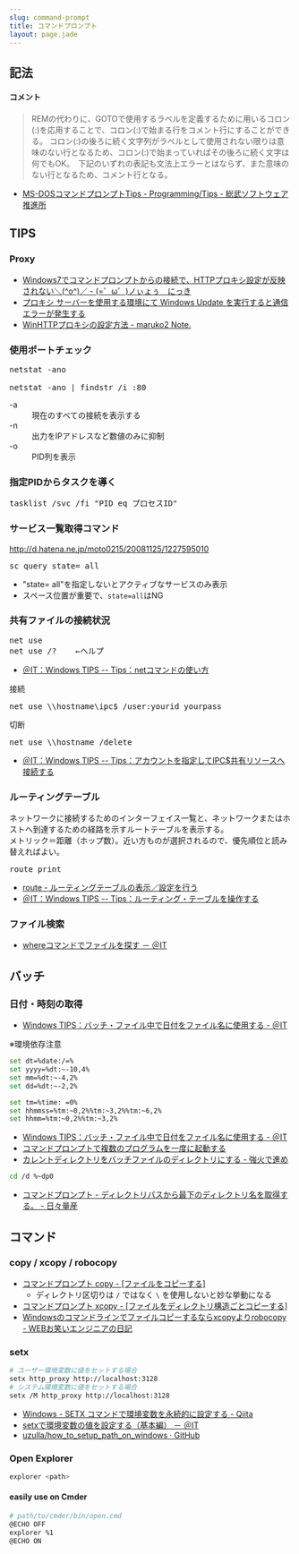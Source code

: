 ```yaml
---
slug: command-prompt
title: コマンドプロンプト
layout: page.jade
---
```


## 記法

#### コメント
> REMの代わりに、GOTOで使用するラベルを定義するために用いるコロン(:)を応用することで、コロン(:)で始まる行をコメント行にすることができる。
> コロン(:)の後ろに続く文字列がラベルとして使用されない限りは意味のない行となるため、コロン(:)で始まっていればその後ろに続く文字は何でもOK。　下記のいずれの表記も文法上エラーとはならず、また意味のない行となるため、コメント行となる。
- [MS-DOSコマンドプロンプトTips - Programming/Tips - 総武ソフトウェア推進所](http://smdn.jp/programming/tips/msdos_cmd_tips/)


## TIPS

### Proxy

- [Windows7でコマンドプロンプトからの接続で、HTTPプロキシ設定が反映されない＼(^o^)／ - (=゜ω゜)ノぃょぅ　にっき](http://d.hatena.ne.jp/nyanplus/20120622/1340343289)
- [プロキシ サーバーを使用する環境にて Windows Update を実行すると通信エラーが発生する](https://support.microsoft.com/ja-jp/kb/2894304)
- [WinHTTPプロキシの設定方法 - maruko2 Note.](http://www.maruko2.com/mw/WinHTTP%E3%83%97%E3%83%AD%E3%82%AD%E3%82%B7%E3%81%AE%E8%A8%AD%E5%AE%9A%E6%96%B9%E6%B3%95)

### 使用ポートチェック

<pre>
netstat -ano

netstat -ano | findstr /i :80
</pre>

<dl>
  <dt>-a</dt>
  <dd>現在のすべての接続を表示する</dd>
  <dt>-n</dt>
  <dd>出力をIPアドレスなど数値のみに抑制</dd>
  <dt>-o</dt>
  <dd>PID列を表示</dd>
</dl>

### 指定PIDからタスクを導く

<pre>
tasklist /svc /fi "PID eq プロセスID"
</pre>

### サービス一覧取得コマンド

http://d.hatena.ne.jp/moto0215/20081125/1227595010
<pre>
sc query state= all
</pre>
- "state= all"を指定しないとアクティブなサービスのみ表示
- スペース位置が重要で、`state=all`はNG


### 共有ファイルの接続状況

<pre>
net use
net use /?    ←ヘルプ
</pre>
- [＠IT：Windows TIPS -- Tips：netコマンドの使い方](http://www.atmarkit.co.jp/fwin2k/win2ktips/258netcommand/netcommand.html)

接続
<pre>
net use \\hostname\ipc$ /user:yourid yourpass
</pre>
切断
<pre>
net use \\hostname /delete
</pre>
- [＠IT：Windows TIPS -- Tips：アカウントを指定してIPC$共有リソースへ接続する](http://www.atmarkit.co.jp/fwin2k/win2ktips/394ipcshare/ipcshare.html)

### ルーティングテーブル

ネットワークに接続するためのインターフェイス一覧と、ネットワークまたはホストへ到達するための経路を示すルートテーブルを表示する。<br>
メトリック＝距離（ホップ数）。近い方ものが選択されるので、優先順位と読み替えればよい。
<pre>
route print
</pre>
- [route - ルーティングテーブルの表示／設定を行う](http://www.atmarkit.co.jp/fnetwork/netcom/route/route.html)
- [＠IT：Windows TIPS -- Tips：ルーティング・テーブルを操作する](http://www.atmarkit.co.jp/fwin2k/win2ktips/266routing/routing.html)

### ファイル検索
- [whereコマンドでファイルを探す － ＠IT](http://www.atmarkit.co.jp/fwin2k/win2ktips/1151where/where.html)


## バッチ

### 日付・時刻の取得

- [Windows TIPS：バッチ・ファイル中で日付をファイル名に使用する - ＠IT](http://www.atmarkit.co.jp/ait/articles/0405/01/news002.html)

※環境依存注意

```bash
set dt=%date:/=%
set yyyy=%dt:~-10,4%
set mm=%dt:~-4,2%
set dd=%dt:~-2,2%

set tm=%time: =0%
set hhmmss=%tm:~0,2%%tm:~3,2%%tm:~6,2%
set hhmm=%tm:~0,2%%tm:~3,2%
```

- [Windows TIPS：バッチ・ファイル中で日付をファイル名に使用する - ＠IT](http://www.atmarkit.co.jp/ait/articles/0405/01/news002.html)
- [コマンドプロンプトで複数のプログラムを一度に起動する](http://cmd-pro.com/m_start.html)
- [カレントディレクトリをバッチファイルのディレクトリにする - 強火で進め](http://d.hatena.ne.jp/nakamura001/20090203/1233652705)
```bash
cd /d %~dp0
```
- [コマンドプロンプト - ディレクトリパスから最下のディレクトリ名を取得する。 - 日々量産](http://d.hatena.ne.jp/ryousanngata/20090913/1252824783)


## コマンド

### copy / xcopy / robocopy
- [コマンドプロンプト copy - [ファイルをコピーする]](http://www.k-tanaka.net/cmd/copy.php)
    - ディレクトリ区切りは `/` ではなく `\` を使用しないと妙な挙動になる
- [コマンドプロンプト xcopy - [ファイルをディレクトリ構造ごとコピーする]](http://www.k-tanaka.net/cmd/xcopy.php)
- [Windowsのコマンドラインでファイルコピーするならxcopyよりrobocopy - WEBお笑いエンジニアの日記](http://d.hatena.ne.jp/turkey_hate/20130712)

### setx
```bash
# ユーザー環境変数に値をセットする場合
setx http_proxy http://localhost:3128
# システム環境変数に値をセットする場合
setx /M http_proxy http://localhost:3128
```

- [Windows - SETX コマンドで環境変数を永続的に設定する - Qiita](http://qiita.com/rohinomiya/items/cf5236678b3459da9017)
- [setxで環境変数の値を設定する（基本編） － ＠IT](http://www.atmarkit.co.jp/fwin2k/win2ktips/1003setx/setx.html)
- [uzulla/how_to_setup_path_on_windows · GitHub](https://github.com/uzulla/how_to_setup_path_on_windows)

### Open Explorer
```bash
explorer <path>
```

#### easily use on Cmder
```bash
# path/to/cmder/bin/open.cmd
@ECHO OFF
explorer %1
@ECHO ON
```
